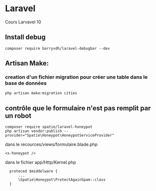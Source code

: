 # Laravel
Cours Larvavel 10


## Install debug
```
composer require barryvdh/laravel-debugbar --dev
```


## Artisan Make:

### creation d'un fichier migration pour créer une table dans le base de données
```
php artisan make:migration cities
```




## contrôle que le formulaire n'est pas remplit par un robot
```
composer require spatie/laravel-honeypot
php artisan vendor:publish --provider="Spatie\Honeypot\HoneypotServiceProvider"
```

dans le recources/views/formulaire.blade.php
```
<x-honeypot />
```

dans le fichier app/Http/Kernel.php
```
  proteced $middelware {
      ...
      \Spatie\Honeypot\ProtectAgainSpam::class
  }
```



